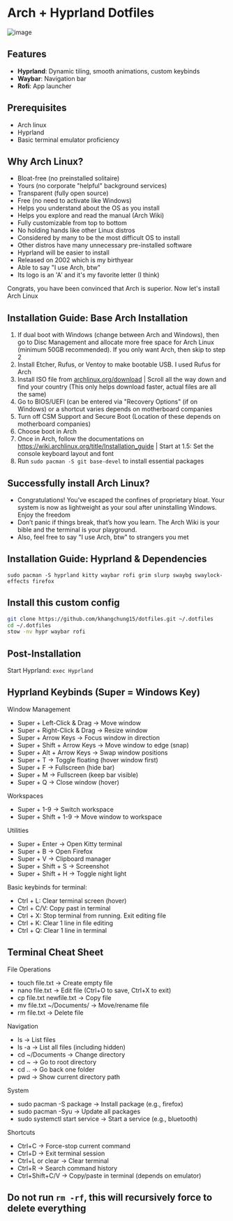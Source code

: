 # Arch + Hyprland Dotfiles  
![image](https://github.com/user-attachments/assets/c8996dcd-7d12-4966-9ce6-89bd364efd1b)


## Features
- **Hyprland**: Dynamic tiling, smooth animations, custom keybinds
- **Waybar**: Navigation bar
- **Rofi**: App launcher

## Prerequisites
- Arch linux
- Hyprland
- Basic terminal emulator proficiency

## Why Arch Linux?
- Bloat-free (no preinstalled solitaire)
- Yours (no corporate "helpful" background services)
- Transparent (fully open source)
- Free (no need to activate like Windows)
- Helps you understand about the OS as you install
- Helps you explore and read the manual (Arch Wiki)
- Fully customizable from top to bottom
- No holding hands like other Linux distros
- Considered by many to be the most difficult OS to install
- Other distros have many unnecessary pre-installed software
- Hyprland will be easier to install
- Released on 2002 which is my birthyear
- Able to say "I use Arch, btw"
- Its logo is an 'A' and it's my favorite letter (I think)

Congrats, you have been convinced that Arch is superior. Now let's install Arch Linux

## Installation Guide: Base Arch Installation
1. If dual boot with Windows (change between Arch and Windows), then go to Disc Management and allocate more free space for Arch Linux (minimum 50GB recommended). If you only want Arch, then skip to step 2
2. Install Etcher, Rufus, or Ventoy to make bootable USB. I used Rufus for Arch
3. Install ISO file from [archlinux.org/download](https://archlinux.org/download/) | Scroll all the way down and find your country (This only helps download faster, actual files are all the same)
4. Go to BIOS/UEFI (can be entered via "Recovery Options" (if on Windows) or a shortcut varies depends on motherboard companies
5. Turn off CSM Support and Secure Boot (Location of these depends on motherboard companies)
6. Choose boot in Arch
7. Once in Arch, follow the documentations on https://wiki.archlinux.org/title/Installation_guide | Start at 1.5: Set the console keyboard layout and font
8. Run ```sudo pacman -S git base-devel``` to install essential packages

## Successfully install Arch Linux?
- Congratulations! You’ve escaped the confines of proprietary bloat. Your system is now as lightweight as your soul after uninstalling Windows. Enjoy the freedom
- Don’t panic if things break, that’s how you learn. The Arch Wiki is your bible and the terminal is your playground.
- Also, feel free to say "I use Arch, btw" to strangers you met

## Installation Guide: Hyprland & Dependencies
```sudo pacman -S hyprland kitty waybar rofi grim slurp swaybg swaylock-effects firefox```

## Install this custom config
```bash
git clone https://github.com/khangchung15/dotfiles.git ~/.dotfiles
cd ~/.dotfiles
stow -nv hypr waybar rofi 
```
## Post-Installation
Start Hyprland: ```exec Hyprland```

## Hyprland Keybinds (Super = Windows Key)
Window Management
- Super + Left-Click & Drag → Move window
- Super + Right-Click & Drag → Resize window
- Super + Arrow Keys → Focus window in direction
- Super + Shift + Arrow Keys → Move window to edge (snap)
- Super + Alt + Arrow Keys → Swap window positions
- Super + T → Toggle floating (hover window first)
- Super + F → Fullscreen (hide bar)
- Super + M → Fullscreen (keep bar visible)
- Super + Q → Close window (hover)

Workspaces
- Super + 1-9 → Switch workspace
- Super + Shift + 1-9 → Move window to workspace

Utilities
- Super + Enter → Open Kitty terminal
- Super + B → Open Firefox
- Super + V → Clipboard manager
- Super + Shift + S → Screenshot
- Super + Shift + H → Toggle night light

Basic keybinds for terminal:
- Ctrl + L: Clear terminal screen (hover)
- Ctrl + C/V: Copy past in terminal
- Ctrl + X: Stop terminal from running. Exit editing file
- Ctrl + K: Clear 1 line in file editing
- Ctrl + Q: Clear 1 line in terminal

## Terminal Cheat Sheet
File Operations
- touch file.txt → Create empty file
- nano file.txt → Edit file (Ctrl+O to save, Ctrl+X to exit)
- cp file.txt newfile.txt → Copy file
- mv file.txt ~/Documents/ → Move/rename file
- rm file.txt → Delete file

Navigation
- ls → List files
- ls -a → List all files (including hidden)
- cd ~/Documents → Change directory
- cd ~ → Go to root directory
- cd .. → Go back one folder
- pwd → Show current directory path

System
- sudo pacman -S package → Install package (e.g., firefox)
- sudo pacman -Syu → Update all packages
- sudo systemctl start service → Start a service (e.g., bluetooth)

Shortcuts
- Ctrl+C → Force-stop current command
- Ctrl+D → Exit terminal session
- Ctrl+L or clear → Clear terminal
- Ctrl+R → Search command history
- Ctrl+Shift+C/V → Copy/paste in terminal (depends on emulator)

## Do not run ```rm -rf```, this will recursively force to delete everything

